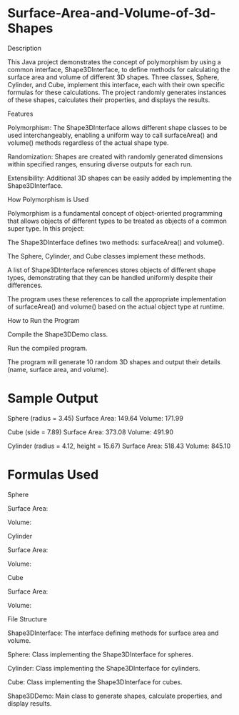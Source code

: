 # Surface-Area-and-Volume-of-3d-Shapes

Description

This Java project demonstrates the concept of polymorphism by using a common interface, Shape3DInterface, to define methods for calculating the surface area and volume of different 3D shapes. Three classes, Sphere, Cylinder, and Cube, implement this interface, each with their own specific formulas for these calculations. The project randomly generates instances of these shapes, calculates their properties, and displays the results.

Features

Polymorphism: The Shape3DInterface allows different shape classes to be used interchangeably, enabling a uniform way to call surfaceArea() and volume() methods regardless of the actual shape type.

Randomization: Shapes are created with randomly generated dimensions within specified ranges, ensuring diverse outputs for each run.

Extensibility: Additional 3D shapes can be easily added by implementing the Shape3DInterface.

How Polymorphism is Used

Polymorphism is a fundamental concept of object-oriented programming that allows objects of different types to be treated as objects of a common super type. In this project:

The Shape3DInterface defines two methods: surfaceArea() and volume().

The Sphere, Cylinder, and Cube classes implement these methods.

A list of Shape3DInterface references stores objects of different shape types, demonstrating that they can be handled uniformly despite their differences.

The program uses these references to call the appropriate implementation of surfaceArea() and volume() based on the actual object type at runtime.

How to Run the Program

Compile the Shape3DDemo class.

Run the compiled program.

The program will generate 10 random 3D shapes and output their details (name, surface area, and volume).

# Sample Output
Sphere (radius = 3.45)
Surface Area: 149.64
Volume: 171.99

Cube (side = 7.89)
Surface Area: 373.08
Volume: 491.90

Cylinder (radius = 4.12, height = 15.67)
Surface Area: 518.43
Volume: 845.10

# Formulas Used

Sphere

Surface Area: 

Volume: 

Cylinder

Surface Area: 

Volume: 

Cube

Surface Area: 

Volume: 

File Structure

Shape3DInterface: The interface defining methods for surface area and volume.

Sphere: Class implementing the Shape3DInterface for spheres.

Cylinder: Class implementing the Shape3DInterface for cylinders.

Cube: Class implementing the Shape3DInterface for cubes.

Shape3DDemo: Main class to generate shapes, calculate properties, and display results.
